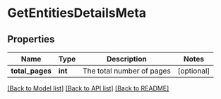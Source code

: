 # GetEntitiesDetailsMeta

## Properties
Name | Type | Description | Notes
------------ | ------------- | ------------- | -------------
**total_pages** | **int** | The total number of pages | [optional] 

[[Back to Model list]](../README.md#documentation-for-models) [[Back to API list]](../README.md#documentation-for-api-endpoints) [[Back to README]](../README.md)

